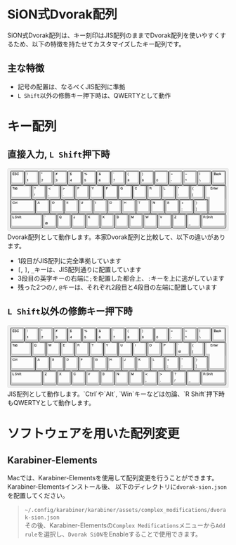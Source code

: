 # SiON式Dvorak配列
SiON式Dvorak配列は、キー刻印はJIS配列のままでDvorak配列を使いやすくするため、以下の特徴を持たせてカスタマイズしたキー配列です。  

## 主な特徴
- 記号の配置は、なるべくJIS配列に準拠
- `L Shift`以外の修飾キー押下時は、QWERTYとして動作

# キー配列
## 直接入力, `L Shift`押下時  
<img src="docs/images/keyboard-dvorak.png">  
Dvorak配列として動作します。本家Dvorak配列と比較して、以下の違いがあります。  

- 1段目がJIS配列に完全準拠しています  
- `[`, `]`, `_`キーは、JIS配列通りに配置しています  
- 3段目の英字キーの右端に`;`を配置した都合上、`:`キーを上に逃がしています  
- 残った2つの`/`, `@`キーは、それぞれ2段目と4段目の左端に配置しています  

## `L Shift`以外の修飾キー押下時  
<img src="docs/images/keyboard-qwerty.png">  
JIS配列として動作します。`Ctrl`や`Alt`, `Win`キーなどは勿論、`R Shift`押下時もQWERTYとして動作します。  

# ソフトウェアを用いた配列変更
## Karabiner-Elements
Macでは、Karabiner-Elementsを使用して配列変更を行うことができます。  
Karabiner-Elementsインストール後、 以下のディレクトリに`dvorak-sion.json`を配置してください。  
 > `~/.config/karabiner/karabiner/assets/complex_modifications/dvorak-sion.json`  
その後、Karabiner-Elementsの`Complex Medifications`メニューから`Add rule`を選択し、`Dvorak SiON`をEnableすることで使用できます。

